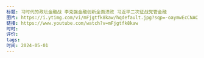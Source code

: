 ```yaml
---
标题: 习时代的政坛金融战 李克强金融创新全面溃败 习近平二次征战党管金融
图片: https://i.ytimg.com/vi/mFjgtfk8kaw/hqdefault.jpg?sqp=-oaymwEcCNACELwBSFXyq4qpAw4IARUAAIhCGAFwAcABBg==&rs=AOn4CLDsXmT1l9_kko-I-q-e0no47pZBWg
链接: https://www.youtube.com/watch?v=mFjgtfk8kaw
时时: 
评价: 
tags: 
时间: 2024-05-01
---
```


